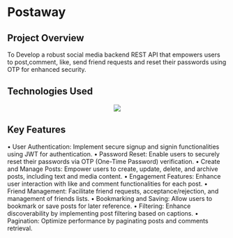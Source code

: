# Postaway
Project Overview
-----------------------------------------------------------------------------------------------------------------------------------------------------------------------------------------------------------------------
To Develop a robust social media backend REST API that empowers users to post,comment, like, send friend requests and reset their passwords using OTP for enhanced security.

Technologies Used
-----------------------------------------------------------------------------------------------------------------------------------------------------------------------------------------------------------------------

<p align="center">
  <a href="https://skillicons.dev">
    <img src="https://skillicons.dev/icons?i=javascript,mongodb,postman,nodejs,express" />
  </a>
</p>

Key Features
---------------------------------------------------------------------------------------------------------------------------------------------------------------------------------------------------------------------

• User Authentication: Implement secure signup and signin functionalities using JWT for authentication.
• Password Reset: Enable users to securely reset their passwords via OTP (One-Time Password) verification.
• Create and Manage Posts: Empower users to create, update, delete, and archive posts, including text and media content.
• Engagement Features: Enhance user interaction with like and comment functionalities for each post.
• Friend Management: Facilitate friend requests, acceptance/rejection, and management of friends lists.
• Bookmarking and Saving: Allow users to bookmark or save posts for later reference.
• Filtering: Enhance discoverability by implementing post filtering based on captions.
• Pagination: Optimize performance by paginating posts and comments retrieval.

